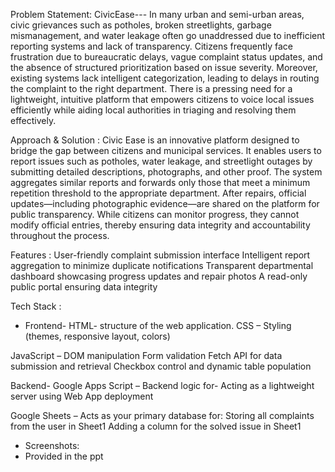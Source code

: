 Problem Statement: CivicEase---
In many urban and semi-urban areas, civic grievances such as potholes, broken streetlights, garbage mismanagement, and water leakage often go unaddressed due to inefficient reporting systems and lack of transparency. Citizens frequently face frustration due to bureaucratic delays, vague complaint status updates, and the absence of structured prioritization based on issue severity.
Moreover, existing systems lack intelligent categorization, leading to delays in routing the complaint to the right department. There is a pressing need for a lightweight, intuitive platform that empowers citizens to voice local issues efficiently while aiding local authorities in triaging and resolving them effectively.


Approach & Solution  : Civic Ease is an innovative platform designed to bridge the gap between citizens and municipal services. It enables users to report issues such as potholes, water leakage, and streetlight outages by submitting detailed descriptions, photographs, and other proof. The system aggregates similar reports and forwards only those that meet a minimum repetition threshold to the appropriate department. After repairs, official updates—including photographic evidence—are shared on the platform for public transparency. While citizens can monitor progress, they cannot modify official entries, thereby ensuring data integrity and accountability throughout the process.

 Features  : User-friendly complaint submission interface
Intelligent report aggregation to minimize duplicate notifications
Transparent departmental dashboard showcasing progress updates and repair photos
A read-only public portal ensuring data integrity

 Tech Stack :
- Frontend-
HTML- structure of the web application.
CSS – Styling (themes, responsive layout, colors)

JavaScript –
DOM manipulation
Form validation
Fetch API for data submission and retrieval
Checkbox control and dynamic table population

Backend-
Google Apps Script – Backend logic for-
Acting as a lightweight server using Web App deployment


Google Sheets –
 Acts as your primary database for:
Storing all complaints from the user in  Sheet1
Adding a column for the solved issue in Sheet1 

- Screenshots:
- Provided in the ppt 

